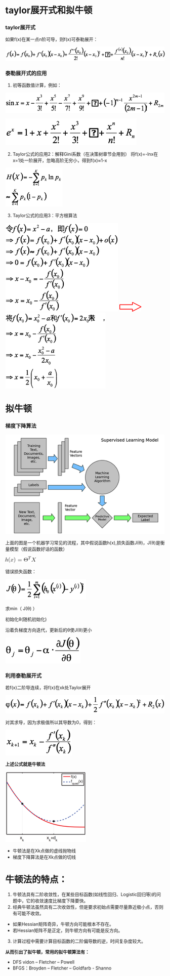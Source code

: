 <link href="http://github.com/yrgoldteeth/darkdowncss/raw/master/darkdown.css" rel="stylesheet"></link> 


# taylor展开式和拟牛顿

### taylor展开式

如果f(x)在某一点n阶可导，则f(x)可泰勒展开：


![](1.png)

### 泰勒展开式的应用

1. 初等函数值计算，例如：

![](2.png)

![](3.png)


2. Taylor公式的应用2：解释Gini系数（在决策树章节会用到）
将f(x)=-lnx在x=1处一阶展开，忽略高阶无穷小，得到f(x)≈1-x


![](4.png)


3. Taylor公式的应用3：平方根算法

![](5.png) ![](6.png) ![](7.png)

# 拟牛顿
### 梯度下降算法

![](20150205172558_604.png)


上面的图是一个机器学习常见的流程，其中假说函数h(x),损失函数J(θ)，J(θ)是衡量模型（假说函数好话的函数）

![](hhx.png)


错误损失函数：

![](8.png)

求min（ J(θ) ）

初始化θ(随机初始化)

沿着负梯度方向迭代，更新后的θ使J(θ)更小

![](9.png)

### 利用泰勒展开式
若f(x)二阶导连续，将f(x)在xk处Taylor展开

![](10.png)


对其求导，因为求极值所以其导数为0，得到：

![](11.png)


**上述公式就是牛顿法**


![](12.png)


* 牛顿法是在Xk点做的虚线抛物线
* 梯度下降算法是在Xk点做的切线

# 牛顿法的特点：
1. 牛顿法具有二阶收敛性，在某些目标函数(如线性回归、Logistic回归等)的问题中，它的收敛速度比梯度下降要快。
2. 经典牛顿法虽然具有二次收敛性，但是要求初始点需要尽量靠近极小点，否则有可能不收敛。
* 如果Hessian矩阵奇异，牛顿方向可能根本不存在。
* 若Hessian矩阵不是正定，则牛顿方向有可能是反方向。
3. 计算过程中需要计算目标函数的二阶偏导数的逆，时间复杂度较大。

**从而引出了拟牛顿，常用的拟牛顿算法有：**

* DFS vidon – Fletcher – Powell
* BFGS：Broyden – Fletcher – Goldfarb - Shanno
